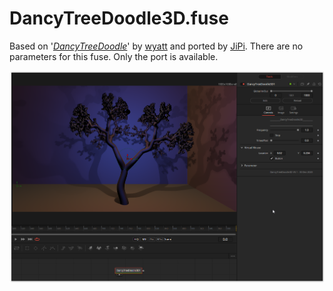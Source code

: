 DancyTreeDoodle3D.fuse
======================

Based on '_[DancyTreeDoodle](https://www.shadertoy.com/view/4lVyzh)_' by [wyatt](https://www.shadertoy.com/user/wyatt) and ported by [JiPi](../Profiles/JiPi.md). There are no parameters for this fuse. Only the port is available.


[![screenshot](DancyTreeDoodle3D_screenshot.png "DancyTreeDoodle3D.fuse in DaVinci Resolve")](https://www.shadertoy.com/embed/4lVyzh?gui=true&t=10&paused=true&muted=false)
